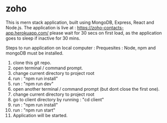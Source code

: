 # zoho
This is mern stack application, built using MongoDB, Express, React and Node.js.
The application is live at : https://zoho-contacts-app.herokuapp.com/
please wait for 30 secs on first load, as the application goes to sleep if inactive for 30 mins.

Steps to run application on local computer :
Prequesites : Node, npm and mongoDB must be installed.
1. clone this git repo.
2. open terminal / command prompt.
3. change current directory to project root
4. run : "npm run install"
5. run : "npm run dev"
6. open another terminal / command prompt (but dont close the first one).
7. change current directory to project root
8. go to client directory by running : "cd client"
9. run : "npm run install"
10. run : "npm run start"
11. Application will be started. 
